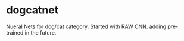 # dogcatnet
Nueral Nets for dog/cat category.  Started with RAW CNN.
adding pre-trained in the future.
